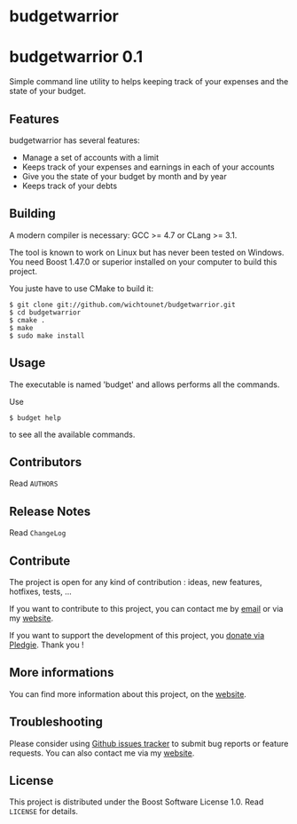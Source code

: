 budgetwarrior
=============
# budgetwarrior 0.1 #

Simple command line utility to helps keeping track of your expenses and the
state of your budget.

## Features ##

budgetwarrior has several features:

* Manage a set of accounts with a limit
* Keeps track of your expenses and earnings in each of your accounts
* Give you the state of your budget by month and by year
* Keeps track of your debts

## Building ##

A modern compiler is necessary: GCC >= 4.7 or CLang >= 3.1.

The tool is known to work on Linux but has never been tested on Windows. You need Boost 1.47.0 or superior installed on your computer to build this project.

You juste have to use CMake to build it:

    $ git clone git://github.com/wichtounet/budgetwarrior.git
    $ cd budgetwarrior
    $ cmake .
    $ make
    $ sudo make install

## Usage ##

The executable is named 'budget' and allows performs all the commands.

Use

    $ budget help

to see all the available commands.

## Contributors ##

Read `AUTHORS`

## Release Notes ##

Read `ChangeLog`

## Contribute ##

The project is open for any kind of contribution : ideas, new features, hotfixes, tests, ...

If you want to contribute to this project, you can contact me by [email](baptiste.wicht@gmail.com) or via my [website](http://baptiste-wicht.com/).

If you want to support the development of this project, you [donate via Pledgie](http://pledgie.com/campaigns/21113). Thank you !

## More informations ##

You can find more information about this project, on the [website](http://baptiste-wicht.com/).

## Troubleshooting ##

Please consider using [Github issues tracker](http://github.com/wichtounet/budgetwarrior/issues) to submit bug reports or feature requests. You can also contact me via my [website](http://baptiste-wicht.com/).

## License ##

This project is distributed under the Boost Software License 1.0. Read `LICENSE` for details.
